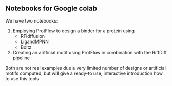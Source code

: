 ## Notebooks for Google colab
We have two notebooks:
1) Employing ProtFlow to design a binder for a protein using
   * RFidffusion
   * LigandMPNN
   * Boltz
2) Creating an aritficial motif using ProtFlow in combination with the RiffDiff pipeline

Both are not real examples due a very limited number of designs or artificial motifs computed, but will give a ready-to use, interactive introduction how to use this tools
